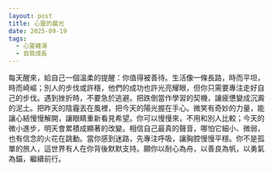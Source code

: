 ```yaml
---
layout: post
title: 心靈的晨光
date: 2025-09-19
tags:
  - 心靈雞湯
  - 自我成長
---
```


每天醒來，給自己一個溫柔的提醒：你值得被善待。生活像一條長路，時而平坦，時而崎嶇；別人的步伐或許穩，他們的成功也許光亮耀眼，但你只需要專注走好自己的步伐。遇到挫折時，不要急於逃避。把跌倒當作學習的契機，讓疲憊變成沉澱的泥土。把昨天的陰霾丟在風裡，把今天的陽光握在手心。微笑有奇妙的力量，能讓心結慢慢解開，讓眼睛重新看見希望。你可以慢慢來，不用和別人比較；今天的微小進步，明天會累積成顯著的改變。相信自己最真的聲音，哪怕它細小、微弱，也有信念的火花在跳動。當你感到迷路，先專注呼吸，讓胸腔慢慢平穩。你不是孤單的旅人，這世界有人在你背後默默支持。願你以耐心為舟，以善良為帆，以勇氣為錨，繼續前行。
